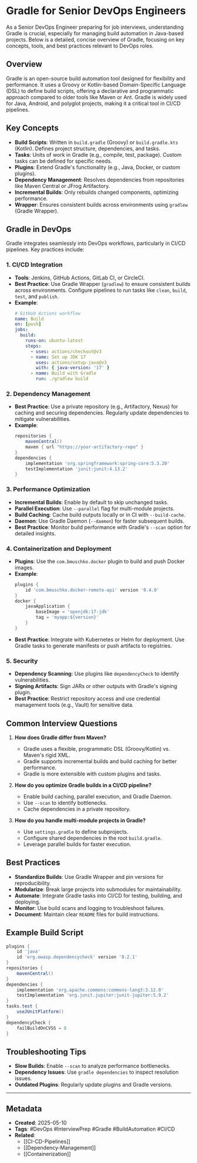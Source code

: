 # Gradle for Senior DevOps Engineers

As a Senior DevOps Engineer preparing for job interviews, understanding Gradle is crucial, especially for managing build automation in Java-based projects. Below is a detailed, concise overview of Gradle, focusing on key concepts, tools, and best practices relevant to DevOps roles.

## Overview
Gradle is an open-source build automation tool designed for flexibility and performance. It uses a Groovy or Kotlin-based Domain-Specific Language (DSL) to define build scripts, offering a declarative and programmatic approach compared to older tools like Maven or Ant. Gradle is widely used for Java, Android, and polyglot projects, making it a critical tool in CI/CD pipelines.

## Key Concepts
- **Build Scripts**: Written in `build.gradle` (Groovy) or `build.gradle.kts` (Kotlin). Defines project structure, dependencies, and tasks.
- **Tasks**: Units of work in Gradle (e.g., compile, test, package). Custom tasks can be defined for specific needs.
- **Plugins**: Extend Gradle's functionality (e.g., Java, Docker, or custom plugins).
- **Dependency Management**: Resolves dependencies from repositories like Maven Central or JFrog Artifactory.
- **Incremental Builds**: Only rebuilds changed components, optimizing performance.
- **Wrapper**: Ensures consistent builds across environments using `gradlew` (Gradle Wrapper).

## Gradle in DevOps
Gradle integrates seamlessly into DevOps workflows, particularly in CI/CD pipelines. Key practices include:

### 1. CI/CD Integration
- **Tools**: Jenkins, GitHub Actions, GitLab CI, or CircleCI.
- **Best Practice**: Use Gradle Wrapper (`gradlew`) to ensure consistent builds across environments. Configure pipelines to run tasks like `clean`, `build`, `test`, and `publish`.
- **Example**:
  ```yaml
  # GitHub Actions workflow
  name: Build
  on: [push]
  jobs:
    build:
      runs-on: ubuntu-latest
      steps:
        - uses: actions/checkout@v3
        - name: Set up JDK 17
          uses: actions/setup-java@v3
          with: { java-version: '17' }
        - name: Build with Gradle
          run: ./gradlew build
  ```

### 2. Dependency Management
- **Best Practice**: Use a private repository (e.g., Artifactory, Nexus) for caching and securing dependencies. Regularly update dependencies to mitigate vulnerabilities.
- **Example**:
  ```groovy
  repositories {
      mavenCentral()
      maven { url "https://your-artifactory-repo" }
  }
  dependencies {
      implementation 'org.springframework:spring-core:5.3.20'
      testImplementation 'junit:junit:4.13.2'
  }
  ```

### 3. Performance Optimization
- **Incremental Builds**: Enable by default to skip unchanged tasks.
- **Parallel Execution**: Use `--parallel` flag for multi-module projects.
- **Build Caching**: Cache build outputs locally or in CI with `--build-cache`.
- **Daemon**: Use Gradle Daemon (`--daemon`) for faster subsequent builds.
- **Best Practice**: Monitor build performance with Gradle's `--scan` option for detailed insights.

### 4. Containerization and Deployment
- **Plugins**: Use the `com.bmuschko.docker` plugin to build and push Docker images.
- **Example**:
  ```groovy
  plugins {
      id 'com.bmuschko.docker-remote-api' version '9.4.0'
  }
  docker {
      javaApplication {
          baseImage = 'openjdk:17-jdk'
          tag = 'myapp:${version}'
      }
  }
  ```
- **Best Practice**: Integrate with Kubernetes or Helm for deployment. Use Gradle tasks to generate manifests or push artifacts to registries.

### 5. Security
- **Dependency Scanning**: Use plugins like `dependencyCheck` to identify vulnerabilities.
- **Signing Artifacts**: Sign JARs or other outputs with Gradle's signing plugin.
- **Best Practice**: Restrict repository access and use credential management tools (e.g., Vault) for sensitive data.

## Common Interview Questions
1. **How does Gradle differ from Maven?**
   - Gradle uses a flexible, programmatic DSL (Groovy/Kotlin) vs. Maven's rigid XML.
   - Gradle supports incremental builds and build caching for better performance.
   - Gradle is more extensible with custom plugins and tasks.

2. **How do you optimize Gradle builds in a CI/CD pipeline?**
   - Enable build caching, parallel execution, and Gradle Daemon.
   - Use `--scan` to identify bottlenecks.
   - Cache dependencies in a private repository.

3. **How do you handle multi-module projects in Gradle?**
   - Use `settings.gradle` to define subprojects.
   - Configure shared dependencies in the root `build.gradle`.
   - Leverage parallel builds for faster execution.

## Best Practices
- **Standardize Builds**: Use Gradle Wrapper and pin versions for reproducibility.
- **Modularize**: Break large projects into submodules for maintainability.
- **Automate**: Integrate Gradle tasks into CI/CD for testing, building, and deploying.
- **Monitor**: Use build scans and logging to troubleshoot failures.
- **Document**: Maintain clear `README` files for build instructions.

## Example Build Script
```groovy
plugins {
    id 'java'
    id 'org.owasp.dependencycheck' version '8.2.1'
}
repositories {
    mavenCentral()
}
dependencies {
    implementation 'org.apache.commons:commons-lang3:3.12.0'
    testImplementation 'org.junit.jupiter:junit-jupiter:5.9.2'
}
tasks.test {
    useJUnitPlatform()
}
dependencyCheck {
    failBuildOnCVSS = 8
}
```

## Troubleshooting Tips
- **Slow Builds**: Enable `--scan` to analyze performance bottlenecks.
- **Dependency Issues**: Use `gradle dependencies` to inspect resolution issues.
- **Outdated Plugins**: Regularly update plugins and Gradle versions.

---

## Metadata
- **Created**: 2025-05-10
- **Tags**: #DevOps #InterviewPrep #Gradle #BuildAutomation #CI/CD
- **Related**:
  - [[CI-CD-Pipelines]]
  - [[Dependency-Management]]
  - [[Containerization]]